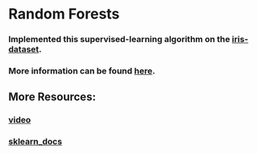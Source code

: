 # Random Forests

### Implemented this supervised-learning algorithm on the [iris-dataset](https://archive.ics.uci.edu/ml/datasets/iris).
### More information can be found [here](https://towardsdatascience.com/understanding-random-forest-58381e0602d2).


## More Resources:

### [video](https://www.youtube.com/watch?v=J4Wdy0Wc_xQ)
### [sklearn_docs](https://scikit-learn.org/stable/modules/generated/sklearn.ensemble.RandomForestClassifier.html)



